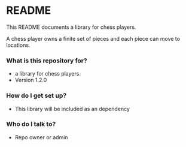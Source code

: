 # README #

This README documents a library for chess players.

A chess player owns a finite set of pieces and each piece can move to locations.

### What is this repository for? ###

* a library for chess players.
* Version 1.2.0

### How do I get set up? ###

* This library will be included as an dependency

### Who do I talk to? ###

* Repo owner or admin
